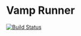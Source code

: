 # Vamp Runner

[![Build Status](https://travis-ci.org/magneticio/vamp-runner.svg?branch=master)](https://travis-ci.org/magneticio/vamp-runner)
